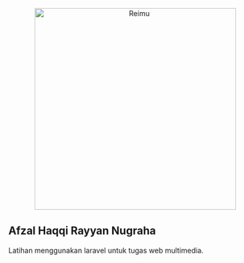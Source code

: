 <p align="center"><a target="_blank"><img src="https://media.tenor.com/oguVDJkVWWIAAAAi/touhou-reimu.gif" width="400" alt="Reimu"></a><p>

## Afzal Haqqi Rayyan Nugraha

Latihan menggunakan laravel untuk tugas web multimedia.
